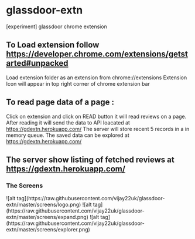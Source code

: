 # glassdoor-extn
[experiment] glassdoor chrome extension

## To Load extension follow https://developer.chrome.com/extensions/getstarted#unpacked
 Load extension folder as an extension from chrome://extensions
 Extension Icon will appear in top right corner of chrome extension bar

## To read page data of a page :
 Click on extension and click on READ button it will read reviews on a page.
 After reading it will send the data to API loacated at https://gdextn.herokuapp.com/
 The server will store recent 5 records in a in memory queue.
 The saved data can be explored at https://gdextn.herokuapp.com/


## The server show listing of fetched reviews at https://gdextn.herokuapp.com/

<h3>The Screens</h3>
![alt tag](https://raw.githubusercontent.com/vijay22uk/glassdoor-extn/master/screens/logo.png)
![alt tag](https://raw.githubusercontent.com/vijay22uk/glassdoor-extn/master/screens/expand.png)
![alt tag](https://raw.githubusercontent.com/vijay22uk/glassdoor-extn/master/screens/explorer.png)
